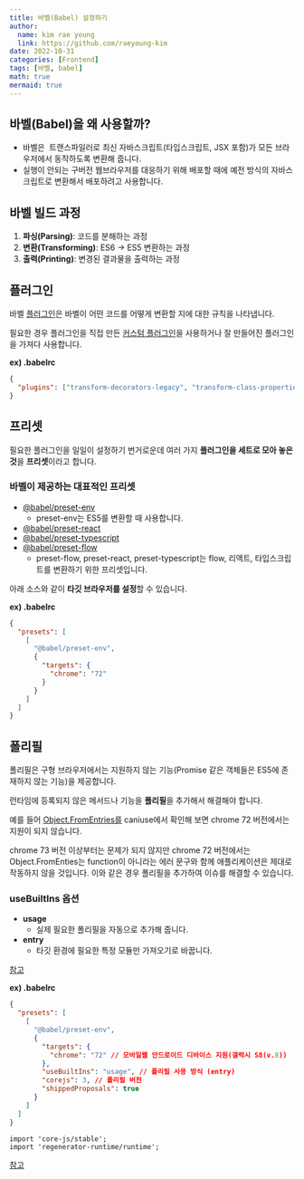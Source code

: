 ```yaml
---
title: 바벨(Babel) 설정하기
author:
  name: kim rae young
  link: https://github.com/raeyoung-kim
date: 2022-10-31
categories: [Frontend]
tags: [바벨, babel]
math: true
mermaid: true
---
```


## 바벨(Babel)을 왜 사용할까?

-   바벨은  트랜스파일러로 최신 자바스크립트(타입스크립트, JSX 포함)가 모든 브라우저에서 동작하도록 변환해 줍니다.
-   실행이 안되는 구버전 웹브라우저를 대응하기 위해 배포할 때에 예전 방식의 자바스크립트로 변환해서 배포하려고 사용합니다.

## 바벨 빌드 과정

1.  **파싱(Parsing)**: 코드를 분해하는 과정
2.  **변환(Transforming)**: ES6 -> ES5 변환하는 과정
3.  **출력(Printing)**: 변경된 결과물을 출력하는 과정

## 플러그인

바벨 [플러그인](https://babeljs.io/docs/en/plugins)은 바벨이 어떤 코드를 어떻게 변환할 지에 대한 규칙을 나타냅니다. 

필요한 경우 플러그인을 직접 만든 [커스텀 플러그인](https://babeljs.io/docs/en/plugins#plugin-development)을 사용하거나 잘 만들어진 플러그인을 가져다 사용합니다.

**ex) .babelrc**

```json
{
  "plugins": ["transform-decorators-legacy", "transform-class-properties"]
}
```

## 프리셋

필요한 플러그인을 일일이 설정하기 번거로운데 여러 가지 **플러그인을 세트로 모아 놓은 것**을 **프리셋**이라고 합니다.

### 바벨이 제공하는 대표적인 프리셋 

-   [@babel/preset-env](https://babeljs.io/docs/en/babel-preset-env)  
    -   preset-env는 ES5를 변환할 때 사용합니다. 
-   [@babel/preset-react](https://babeljs.io/docs/en/babel-preset-react)
-   [@babel/preset-typescript](https://babeljs.io/docs/en/babel-preset-typescript)
-   [@babel/preset-flow](https://babeljs.io/docs/en/babel-preset-flow)  
    -   preset-flow, preset-react, preset-typescript는 flow, 리액트, 타입스크립트를 변환하기 위한 프리셋입니다.

아래 소스와 같이 **타깃 브라우저를 설정**할 수 있습니다.

**ex) .babelrc**

```json
{
  "presets": [
    [
      "@babel/preset-env",
      {
        "targets": {
          "chrome": "72"
        }
      }
    ]
  ]
}
```

## 폴리필

폴리필은 구형 브라우저에서는 지원하지 않는 기능(Promise 같은 객체들은 ES5에 존재하지 않는 기능)을 제공합니다. 

런타임에 등록되지 않은 메서드나 기능을 **폴리필**을 추가해서 해결해야 합니다.

예를 들어 [Object.FromEntries를](https://caniuse.com/?search=Object.fromEntries) caniuse에서 확인해 보면 chrome 72 버전에서는 지원이 되지 않습니다.

chrome 73 버전 이상부터는 문제가 되지 않지만 chrome 72 버전에서는 Object.FromEnties는 function이 아니라는 에러 문구와 함께 애플리케이션은 제대로 작동하지 않을 것입니다. 이와 같은 경우 폴리필을 추가하여 이슈를 해결할 수 있습니다.

### useBuiltIns 옵션

-   **usage**
    -   실제 필요한 폴리필을 자동으로 추가해 줍니다.
-   **entry**
    -   타깃 환경에 필요한 특정 모듈만 가져오기로 바꿉니다.

[참고](https://stackoverflow.com/questions/52625979/confused-about-usebuiltins-option-of-babel-preset-env-using-browserslist-integ)

**ex) .babelrc**

```json
{
  "presets": [
    [
      "@babel/preset-env",
      {
        "targets": {
          "chrome": "72" // 모바일웹 안드로이드 디바이스 지원(갤럭시 S8(v.8))
        },
        "useBuiltIns": "usage", // 폴리필 사용 방식 (entry)
        "corejs": 3, // 폴리필 버전
        "shippedProposals": true
      }
    ]
  ]
}
```

```
import 'core-js/stable';
import 'regenerator-runtime/runtime';
```

[참고](https://babeljs.io/docs/en/babel-preset-env)
